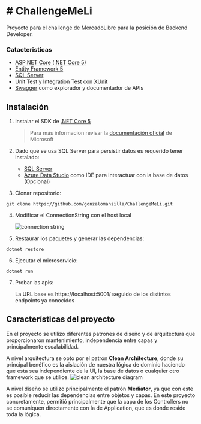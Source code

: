 # # ChallengeMeLi

Proyecto para el challenge de MercadoLibre para la posición de Backend Developer.

### Catacteristicas
* [ASP.NET Core (.NET Core 5)](https://dotnet.microsoft.com/en-us/apps/aspnet/microservices)
* [Entity Framework 5](https://docs.microsoft.com/en-us/ef/)
* [SQL Server](https://www.microsoft.com/es-es/sql-server/sql-server-downloads)
* Unit Test y Integration Test con [XUnit](https://xunit.net/)
* [Swagger](https://swagger.io/) como explorador y documentador de APIs

## Instalación
1. Instalar el SDK de [.NET Core 5](https://download.visualstudio.microsoft.com/download/pr/14ccbee3-e812-4068-af47-1631444310d1/3b8da657b99d28f1ae754294c9a8f426/dotnet-sdk-5.0.408-win-x64.exe)
	> Para más informacion revisar la [documentación oficial](https://dotnet.microsoft.com/en-us/learn/dotnet/hello-world-tutorial/install) de Microsoft

2. Dado que se usa SQL Server para persistir datos es requerido tener instalado:
	* [SQL Server](https://www.microsoft.com/es-es/sql-server/sql-server-downloads)
	* [Azure Data Studio](https://docs.microsoft.com/en-us/sql/azure-data-studio/download-azure-data-studio?view=sql-server-ver16) como IDE para interactuar con la base de datos (Opcional)
3. Clonar repositorio:
  ```
  git clone https://github.com/gonzalomansilla/ChallengeMeLi.git
  ```
4. Modificar el ConnectionString con el host local

	  ![connection string](https://i.imgur.com/3arqmTY.png)
5. Restaurar los paquetes y generar las dependencias:
  ```
  dotnet restore
  ```
6. Ejecutar el microservicio:
  ```
  dotnet run
  ```
7. Probar las apis:

    La URL base es https://localhost:5001/ seguido de los distintos endpoints ya conocidos

## Características del proyecto
En el proyecto se utilizo diferentes patrones de diseño y de arquitectura que proporcionaron mantenimiento, independencia entre capas y principalmente escalabilidad.

A nivel arquitectura se opto por el patrón **Clean Architecture**, donde su principal benéfico es la aislación de nuestra lógica de dominio haciendo que esta sea independiente de la UI, la base de datos o cualquier otro framework que se utilice.
![clean architecture diagram](https://blog.cleancoder.com/uncle-bob/images/2012-08-13-the-clean-architecture/CleanArchitecture.jpg)

A nivel diseño se utilizo principalmente el patrón **Mediator**, ya que con este es posible reducir las dependencias entre objetos y capas. En este proyecto concretamente, permitió principalmente que la capa de los Controllers no se comuniquen directamente con la de Application, que es donde reside toda la lógica.
